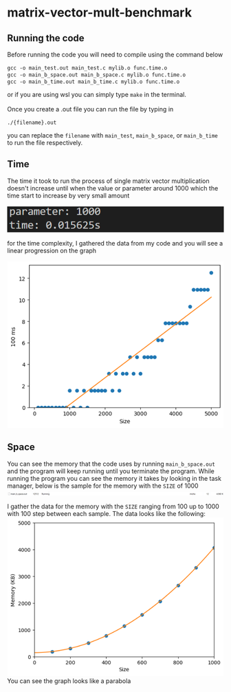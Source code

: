 # matrix-vector-mult-benchmark
## Running the code
Before running the code you will need to compile using the command below
```
gcc -o main_test.out main_test.c mylib.o func.time.o
gcc -o main_b_space.out main_b_space.c mylib.o func.time.o
gcc -o main_b_time.out main_b_time.c mylib.o func.time.o
```
or if you are using wsl you can simply type `make` in the terminal.\
\
Once you create a .out file you can run the file by typing in
```
./{filename}.out

```
you can replace the `filename` with `main_test`, `main_b_space`, or `main_b_time` to run the file respectively.
## Time
The time it took to run the process of single matrix vector multiplication doesn't increase until when the value or parameter around 1000 which the time start to increase by very small amount\
\
![img](image/time-1.png)

for the time complexity, I gathered the data from my code and  you will see a linear progression on the graph\
\
![img](image/time_data.png)
## Space
You can see the memory that the code uses by running `main_b_space.out` and the program will keep running until you terminate the program. While running the program you can see the memory it takes by looking in the task manager, below is the sample for the memory with the `SIZE` of 1000
![img](image/space-1.png)

I gather the data for the memory with the `SIZE` ranging from 100 up to 1000 with 100 step between each sample. The data looks like the following:
![img](image/memory_data.png)
You can see the graph looks like a parabola
